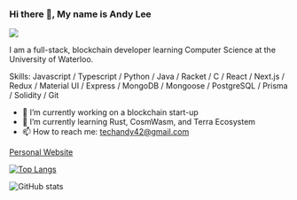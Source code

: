 ### Hi there 👋, My name is Andy Lee
![](https://arturssmirnovs.github.io/github-profile-readme-generator/images/banner.png)

I am a full-stack, blockchain developer learning Computer Science at the University of Waterloo.

Skills: Javascript / Typescript / Python / Java / Racket / C / React / Next.js / Redux / Material UI / Express / MongoDB / Mongoose / PostgreSQL / Prisma / Solidity / Git 

- 🔭 I’m currently working on a blockchain start-up 
- 🌱 I’m currently learning Rust, CosmWasm, and Terra Ecosystem 
- 📫 How to reach me: techandy42@gmail.com 
  
[Personal Website](https://techandy42.com)  

[![Top Langs](https://github-readme-stats.vercel.app/api/top-langs/?username=gitHubAndyLee2020)](https://github.com/anuraghazra/github-readme-stats)

![GitHub stats](https://github-readme-stats.vercel.app/api?username=gitHubAndyLee2020&show_icons=true)  


